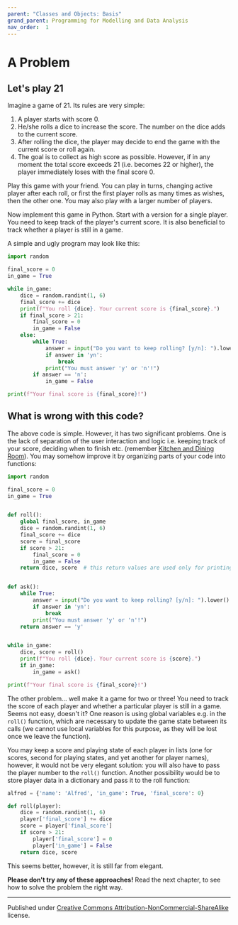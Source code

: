 ```yaml
---
parent: "Classes and Objects: Basis"
grand_parent: Programming for Modelling and Data Analysis
nav_order:  1
---
```


# A Problem

## Let's play 21

Imagine a game of 21. Its rules are very simple:

1. A player starts with score 0.
2. He/she rolls a dice to increase the score. The number on the dice adds to the current score.
3. After rolling the dice, the player may decide to end the game with the current score or roll again.
4. The goal is to collect as high score as possible. However, if in any moment the total score exceeds 21 (i.e. becomes 22 or higher), the player immediately loses with the final score 0.

Play this game with your friend. You can play in turns, changing active player after each roll, or first the first player rolls as many times as wishes, then the other one. You may also play with a larger number of players.

Now implement this game in Python. Start with a version for a single player. You need to keep track of the player's current score. It is also beneficial to track whether a player is still in a game.

A simple and ugly program may look like this:

```python
import random

final_score = 0
in_game = True

while in_game:
    dice = random.randint(1, 6)
    final_score += dice
    print(f"You roll {dice}. Your current score is {final_score}.")
    if final_score > 21:
        final_score = 0
        in_game = False
    else:
        while True:
            answer = input("Do you want to keep rolling? [y/n]: ").lower()
            if answer in 'yn':
                break
            print("You must answer 'y' or 'n'!")
        if answer == 'n':
            in_game = False

print(f"Your final score is {final_score}!")
```

## What is wrong with this code?

The above code is simple. However, it has two significant problems. One is the lack of separation of the user interaction and logic i.e. keeping track of your score, deciding when to finish etc. (remember [Kitchen and Dining Room](../00%20Algorithms/3%20Frontend-backend)). You may somehow improve it by organizing parts of your code into functions:

```python
import random

final_score = 0
in_game = True


def roll():
    global final_score, in_game
    dice = random.randint(1, 6)
    final_score += dice
    score = final_score
    if score > 21:
        final_score = 0
        in_game = False
    return dice, score  # this return values are used only for printing messages


def ask():
    while True:
        answer = input("Do you want to keep rolling? [y/n]: ").lower()
        if answer in 'yn':
            break
        print("You must answer 'y' or 'n'!")
    return answer == 'y'


while in_game:
    dice, score = roll()
    print(f"You roll {dice}. Your current score is {score}.")
    if in_game:
        in_game = ask()

print(f"Your final score is {final_score}!")
```

The other problem... well make it a game for two or three! You need to track the score of each player and whether a particular player is still in a game. Seems not easy, doesn't it? One reason is using global variables e.g. in the `roll()` function, which are necessary to update the game state between its calls (we cannot use local variables for this purpose, as they will be lost once we leave the function).

 You may keep a score and playing state of each player in lists (one for scores, second for playing states, and yet another for player names), however, it would not be very elegant solution: you will also have to pass the player number to the `roll()` function. Another possibility would be to store player data in a dictionary and pass it to the roll function:

```python
alfred = {'name': 'Alfred', 'in_game': True, 'final_score': 0}

def roll(player):
    dice = random.randint(1, 6)
    player['final_score'] += dice
    score = player['final_score']
    if score > 21:
        player['final_score'] = 0
        player['in_game'] = False
    return dice, score
```

This seems better, however, it is still far from elegant.

**Please don't try any of these approaches!** Read the next chapter, to see how to solve the problem the right way.

<hr/>

Published under [Creative Commons Attribution-NonCommercial-ShareAlike](https://creativecommons.org/licenses/by-nc-sa/4.0/) license.
